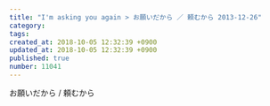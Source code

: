 ```yaml
---
title: "I'm asking you again > お願いだから ／ 頼むから 2013-12-26"
category: 
tags: 
created_at: 2018-10-05 12:32:39 +0900
updated_at: 2018-10-05 12:32:39 +0900
published: true
number: 11041
---
```


お願いだから / 頼むから
